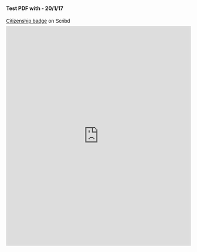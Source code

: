 #### Test PDF with <embed> - 20/1/17
<p  style=" margin: 12px auto 6px auto; font-family: Helvetica,Arial,Sans-serif; font-style: normal; font-variant: normal; font-weight: normal; font-size: 14px; line-height: normal; font-size-adjust: none; font-stretch: normal; -x-system-font: none; display: block;">   <a title="View Citizenship badge on Scribd" href="https://www.scribd.com/document/337070352/Citizenship-badge#from_embed"  style="text-decoration: underline;" >Citizenship badge</a> on Scribd</p><iframe class="scribd_iframe_embed" src="https://www.scribd.com/embeds/337070352/content?start_page=1&view_mode=scroll&access_key=key-TQm41rbh0q3ti1HY7zgX&show_recommendations=true" data-auto-height="false" data-aspect-ratio="0.7080062794348508" scrolling="no" id="doc_39599" width="100%" height="600" frameborder="0"></iframe>
